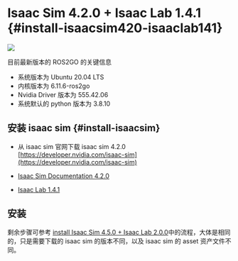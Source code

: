 # Isaac Sim 4.2.0 + Isaac Lab 1.4.1  {#install-isaacsim420-isaaclab141}

![](https://isaac-sim.github.io/IsaacLab/v1.4.1/_images/isaaclab.jpg)

目前最新版本的 ROS2GO 的关键信息

- 系统版本为 Ubuntu 20.04 LTS
- 内核版本为 6.11.6-ros2go
- Nvidia Driver 版本为 555.42.06
- 系统默认的 python 版本为 3.8.10

## 安装 isaac sim {#install-isaacsim}

- 从 isaac sim 官网下载 isaac sim 4.2.0 [https://developer.nvidia.com/isaac-sim](https://developer.nvidia.com/isaac-sim)

- [Isaac Sim Documentation 4.2.0](https://docs.isaacsim.omniverse.nvidia.com/4.2.0/index.html)
- [Isaac Lab 1.4.1](https://isaac-sim.github.io/IsaacLab/v1.4.1/index.html)

## 安装

剩余步骤可参考 [install Isaac Sim 4.5.0 + Isaac Lab 2.0.0](isaacsim450_lab200_install.md)中的流程，大体是相同的，只是需要下载的 isaac sim 的版本不同，以及 isaac sim 的 asset 资产文件不同。